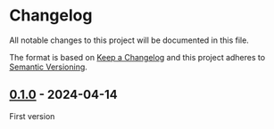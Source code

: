 # Changelog
All notable changes to this project will be documented in this file.

The format is based on [Keep a Changelog](https://keepachangelog.com/)
and this project adheres to [Semantic Versioning](https://semver.org/).

## [0.1.0] - 2024-04-14
First version

[0.1.0]: https://github.com/oscarotero/nudd/releases/tag/v0.1.0
